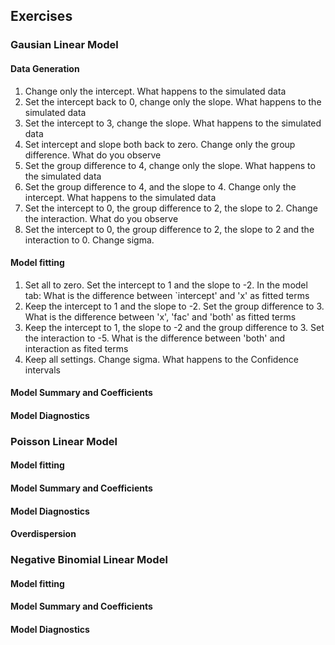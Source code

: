 ## Exercises

### Gausian Linear Model
#### Data Generation

1. Change only the intercept. What happens to the simulated data
2. Set the intercept back to 0, change only the slope. What happens to the simulated data
3. Set the intercept to 3, change the slope.  What happens to the simulated data
4. Set intercept and slope both back to zero. Change only the group difference. What do you observe
5. Set the group difference to 4, change only the slope. What happens to the simulated data
6. Set the group difference to 4, and the slope to 4.
Change only the intercept. What happens to the simulated data
7. Set the intercept to 0, the group difference to 2, the slope to 2.
Change the interaction. What do you observe
8. Set the intercept to 0, the group difference to 2, the slope to 2 and the interaction to 0.
Change sigma. 


#### Model fitting

1. Set all to zero. Set the intercept to 1 and the slope to -2.
In the model tab: What is the difference between `intercept' and 'x' as fitted terms
2. Keep the intercept to 1 and the slope to -2. Set the group difference to 3.  What is the difference between 'x', 'fac' and 'both' as fitted terms
3.  Keep the intercept to 1, the slope to -2 and the group difference to 3. Set the interaction to -5. What is the difference between 'both' and interaction as fited terms
4. Keep all settings. Change sigma. What happens to the Confidence intervals

#### Model Summary and Coefficients

#### Model Diagnostics



### Poisson Linear Model

#### Model fitting

#### Model Summary and Coefficients

#### Model Diagnostics

#### Overdispersion

### Negative Binomial Linear Model

#### Model fitting

#### Model Summary and Coefficients

#### Model Diagnostics
